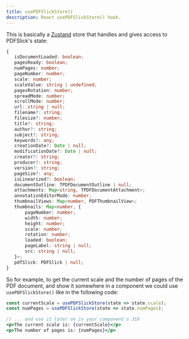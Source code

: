 ```yaml
---
title: usePDFSlickStore()
description: React usePDFSlickStore() hook.
---
```


This is basically a [Zustand](https://github.com/pmndrs/zustand) store that handles and gives access to PDFSlick's state:

```ts
{
   isDocumentLoaded: boolean;
   pagesReady: boolean;
   numPages: number;
   pageNumber: number;
   scale: number;
   scaleValue: string | undefined;
   pagesRotation: number;
   spreadMode: number;
   scrollMode: number;
   url: string | null;
   filename?: string;
   filesize?: number;
   title?: string;
   author?: string;
   subject?: string;
   keywords?: any;
   creationDate?: Date | null;
   modificationDate?: Date | null;
   creator?: string;
   producer?: string;
   version?: string;
   pageSize?: any;
   isLinearized?: boolean;
   documentOutline: TPDFDocumentOutline | null;
   attachments: Map<string, TPDFDocumentAttachment>;
   annotationEditorMode: number;
   thumbnailViews: Map<number, PDFThumbnailView>;
   thumbnails: Map<number, {
       pageNumber: number;
       width: number;
       height: number;
       scale: number;
       rotation: number;
       loaded: boolean;
       pageLabel: string | null;
       src: string | null;
   }>;
   pdfSlick: PDFSlick | null;
}
```

So for example, to get the current scale and the number of pages of the PDF document, and show it somewhere in a component we could use `usePDFSlickStore()` like in the following code:

```jsx
const currentScale = usePDFSlickStore(state => state.scale);
const numPages = usePDFSlickStore(state => state.numPages);

// ... and use it later on in your component's JSX
<p>The current scale is: {currentScale}</p>
<p>The number of pages is: {numPages}</p>

```
